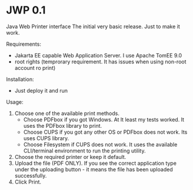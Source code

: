 # JWP 0.1
Java Web Printer interface
The initial very basic release. Just to make it work.

Requirements:
* Jakarta EE capable Web Application Server. I use Apache TomEE 9.0
* root rights (temprorary requirement. It has issues when using non-root account ro print)

Installation:
* Just deploy it and run

Usage:
1. Choose one of the available print methods.
   - Choose PDFbox if you got Windows. At lt least my tests worked. It uses the PDFbox library to print.
   - Choose CUPS if you got any other OS or PDFbox does not work. Its uses CUPS library.
   - Choose Filesystem if CUPS does not work. It uses the available CLI/terminal environment to run the printing utility.
2. Choose the required printer or keep it default.
3. Upload the file (PDF ONLY). If you see the correct application type under the uploading button - it means the file has been uploaded successfully.
4. Click Print.
